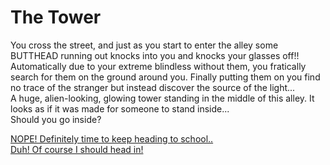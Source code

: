 # The Tower
You cross the street, and just as you start to enter the alley some BUTTHEAD running out knocks into you and knocks your glasses off!!
Automatically due to your extreme blindless without them, you fratically search for them on the ground around you. Finally putting them on you find no trace of the stranger but instead discover the source of the light...   
A huge, alien-looking, glowing tower standing in the middle of this alley. It looks as if it was made for someone to stand inside...  
Should you go inside?

[NOPE!  Definitely time to keep heading to school..](school.md)  
[Duh! Of course I should head in!](../situations/time-machine.md)